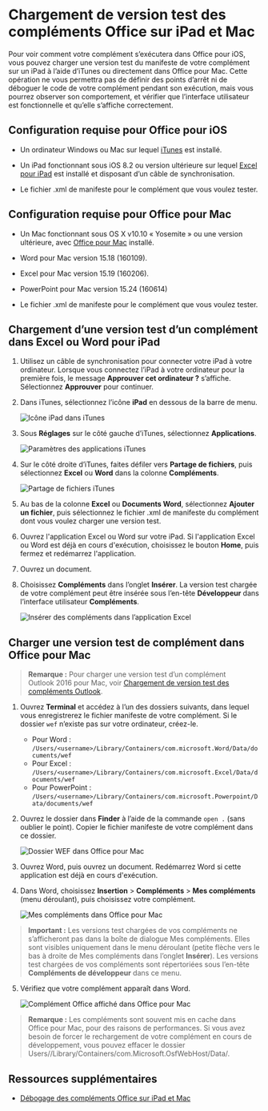 
# <a name="sideload-office-add-ins-on-ipad-and-mac-for-testing"></a>Chargement de version test des compléments Office sur iPad et Mac

Pour voir comment votre complément s’exécutera dans Office pour iOS, vous pouvez charger une version test du manifeste de votre complément sur un iPad à l’aide d’iTunes ou directement dans Office pour Mac. Cette opération ne vous permettra pas de définir des points d’arrêt ni de déboguer le code de votre complément pendant son exécution, mais vous pourrez observer son comportement, et vérifier que l’interface utilisateur est fonctionnelle et qu’elle s’affiche correctement. 

## <a name="prerequisites-for-office-for-ios"></a>Configuration requise pour Office pour iOS



- Un ordinateur Windows ou Mac sur lequel [iTunes](http://www.apple.com/itunes/download/) est installé.
    
- Un iPad fonctionnant sous iOS 8.2 ou version ultérieure sur lequel [Excel pour iPad](https://itunes.apple.com/us/app/microsoft-excel/id586683407?mt=8) est installé et disposant d’un câble de synchronisation.
    
- Le fichier .xml de manifeste pour le complément que vous voulez tester.
    

## <a name="prerequisites-for-office-for-mac"></a>Configuration requise pour Office pour Mac



- Un Mac fonctionnant sous OS X v10.10 « Yosemite » ou une version ultérieure, avec [Office pour Mac](https://products.office.com/en-us/buy/compare-microsoft-office-products?tab=omac) installé.
    
- Word pour Mac version 15.18 (160109).
   
- Excel pour Mac version 15.19 (160206).

- PowerPoint pour Mac version 15.24 (160614)
    
- Le fichier .xml de manifeste pour le complément que vous voulez tester.
    

## <a name="sideload-an-add-in-on-excel-or-word-for-ipad"></a>Chargement d’une version test d’un complément dans Excel ou Word pour iPad

1. Utilisez un câble de synchronisation pour connecter votre iPad à votre ordinateur. Lorsque vous connectez l’iPad à votre ordinateur pour la première fois, le message **Approuver cet ordinateur ?** s’affiche. Sélectionnez **Approuver** pour continuer.

2. Dans iTunes, sélectionnez l’icône **iPad** en dessous de la barre de menu.
    
    ![Icône iPad dans iTunes](../../images/4ea35904-252e-45b4-88ad-14840d502bad.png)

3. Sous  **Réglages** sur le côté gauche d’iTunes, sélectionnez **Applications**.
    
    ![Paramètres des applications iTunes](../../images/a12d1bb6-b39f-496b-83de-6ac00b0b97a5.png)

4. Sur le côté droite d’iTunes, faites défiler vers  **Partage de fichiers**, puis sélectionnez  **Excel** ou **Word** dans la colonne **Compléments**.
    
    ![Partage de fichiers iTunes](../../images/3b2a53a2-e164-4ff0-ba42-83a8dc1a069f.png)

5. Au bas de la colonne  **Excel** ou **Documents Word**, sélectionnez  **Ajouter un fichier**, puis sélectionnez le fichier .xml de manifeste du complément dont vous voulez charger une version test. 
    
6. Ouvrez l'application Excel ou Word sur votre iPad. Si l'application Excel ou Word est déjà en cours d'exécution, choisissez le bouton  **Home**, puis fermez et redémarrez l'application.
    
7. Ouvrez un document.
    
8. Choisissez  **Compléments** dans l’onglet **Insérer**. La version test chargée de votre complément peut être insérée sous l’en-tête  **Développeur** dans l’interface utilisateur **Compléments**.
    
    ![Insérer des compléments dans l’application Excel](../../images/ed6033b0-ecec-4853-8ee7-9ef0884cb237.PNG)


## <a name="sideload-an-add-in-on-office-for-mac"></a>Charger une version test de complément dans Office pour Mac

> **Remarque :** Pour charger une version test d’un complément Outlook 2016 pour Mac, voir [Chargement de version test des compléments Outlook](sideload-outlook-add-ins-for-testing.md).

1. Ouvrez **Terminal** et accédez à l’un des dossiers suivants, dans lequel vous enregistrerez le fichier manifeste de votre complément. Si le dossier `wef` n’existe pas sur votre ordinateur, créez-le.
    
    - Pour Word : `/Users/<username>/Library/Containers/com.microsoft.Word/Data/documents/wef`    
    - Pour Excel : `/Users/<username>/Library/Containers/com.microsoft.Excel/Data/documents/wef`
    - Pour PowerPoint : `/Users/<username>/Library/Containers/com.microsoft.Powerpoint/Data/documents/wef`
    
2. Ouvrez le dossier dans **Finder** à l’aide de la commande `open .` (sans oublier le point). Copier le fichier manifeste de votre complément dans ce dossier.
    
    ![Dossier WEF dans Office pour Mac](../../images/bca689f8-bff4-421d-bc36-92c8ae0ddfba.png)

3. Ouvrez Word, puis ouvrez un document. Redémarrez Word si cette application est déjà en cours d'exécution.
    
4. Dans Word, choisissez **Insertion** > **Compléments** > **Mes compléments** (menu déroulant), puis choisissez votre complément.
    
    ![Mes compléments dans Office pour Mac](../../images/4593430c-b33e-4895-b2be-63fe3c4d08bc.png)

  > **Important :** Les versions test chargées de vos compléments ne s’afficheront pas dans la boîte de dialogue Mes compléments. Elles sont visibles uniquement dans le menu déroulant (petite flèche vers le bas à droite de Mes compléments dans l’onglet **Insérer**). Les versions test chargées de vos compléments sont répertoriées sous l’en-tête **Compléments de développeur** dans ce menu. 
    
5. Vérifiez que votre complément apparaît dans Word.
    
    ![Complément Office affiché dans Office pour Mac](../../images/a5cb2efc-1180-45b4-85a6-13df817b9d2c.png)
    
> **Remarque :** Les compléments sont souvent mis en cache dans Office pour Mac, pour des raisons de performances. Si vous avez besoin de forcer le rechargement de votre complément en cours de développement, vous pouvez effacer le dossier Users/<usr>/Library/Containers/com.Microsoft.OsfWebHost/Data/. 

## <a name="additional-resources"></a>Ressources supplémentaires


- [Débogage des compléments Office sur iPad et Mac](../testing/debug-office-add-ins-on-ipad-and-mac.md)
    
